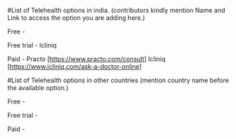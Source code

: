 #List of Telehealth options in india. (contributors kindly mention Name and Link to access the option you are adding here.)

Free -

Free trial - Icliniq

Paid - Practo [https://www.practo.com/consult]
       Icliniq [https://www.icliniq.com/ask-a-doctor-online]




#List of Telehealth options in other countries (mention country name before the available option.)

Free -

Free trial -

Paid - 
